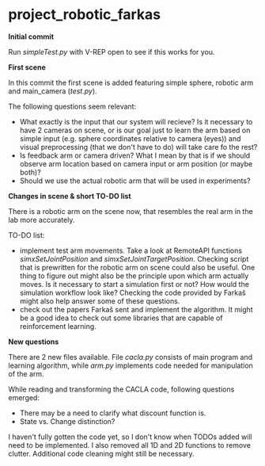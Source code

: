 # project_robotic_farkas

<b> Initial commit </b>

Run *simpleTest.py* with V-REP open to see if this works for you.

<b> First scene </b>

In this commit the first scene is added featuring simple sphere, robotic arm and main_camera (*test.py*).

The following questions seem relevant:
- What exactly is the input that our system will recieve? Is it necessary to have 2 cameras on scene, or is our goal 
just to learn the arm based on simple input (e.g. sphere coordinates relative to camera (eyes)) and visual preprocessing (that we don't 
have to do) will take care fo the rest?
- Is feedback arm or camera driven? What I mean by that is if we should observe arm location based on camera input or 
arm position (or maybe both)?
- Should we use the actual robotic arm that will be used in experiments?

<b> Changes in scene & short TO-DO list </b>

There is a robotic arm on the scene now, that resembles the real arm in the lab more accurately.

TO-DO list:
- implement test arm movements. Take a look at RemoteAPI functions *simxSetJointPosition* and *simxSetJointTargetPosition*.
Checking script that is prewritten for the robotic arm on scene could also be useful. One thing to figure out 
might also be the principle upon which arm actually moves. Is it necessary to start a simulation first or not? How would the 
simulation workflow look like? Checking the code provided by Farkaš might also help answer some of these questions.
- check out the papers Farkaš sent and implement the algorithm. It might be a good idea to check out some libraries 
that are capable of reinforcement learning.

<b> New questions </b>

There are 2 new files available. File *cacla.py* consists of main program and learning algorithm, while *arm.py*
implements code needed for manipulation of the arm. 

While reading and transforming the CACLA code, following questions emerged:
- There may be a need to clarify what discount function is. 
- State vs. Change distinction?

I haven't fully gotten the code yet, so I don't know when TODOs added will need to be implemented. 
I also removed all 1D and 2D functions to remove clutter. Additional code cleaning might still be necessary.

